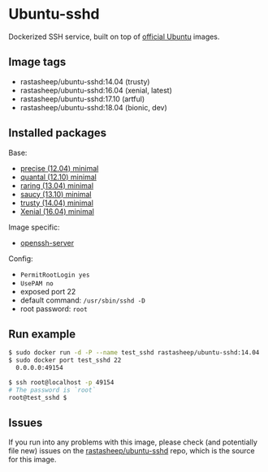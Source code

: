 # Ubuntu-sshd

Dockerized SSH service, built on top of [official Ubuntu](https://registry.hub.docker.com/_/ubuntu/) images.

## Image tags

- rastasheep/ubuntu-sshd:14.04 (trusty)
- rastasheep/ubuntu-sshd:16.04 (xenial, latest)
- rastasheep/ubuntu-sshd:17.10 (artful)
- rastasheep/ubuntu-sshd:18.04 (bionic, dev)

## Installed packages

Base:

- [precise (12.04) minimal](http://packages.ubuntu.com/precise/ubuntu-minimal)
- [quantal (12.10) minimal](http://packages.ubuntu.com/quantal/ubuntu-minimal)
- [raring (13.04) minimal](http://packages.ubuntu.com/raring/ubuntu-minimal)
- [saucy (13.10) minimal](http://packages.ubuntu.com/saucy/ubuntu-minimal)
- [trusty (14.04) minimal](http://packages.ubuntu.com/trusty/ubuntu-minimal)
- [Xenial (16.04) minimal](http://packages.ubuntu.com/xenial/ubuntu-minimal)

Image specific:
- [openssh-server](https://help.ubuntu.com/community/SSH/OpenSSH/Configuring)

Config:

  - `PermitRootLogin yes`
  - `UsePAM no`
  - exposed port 22
  - default command: `/usr/sbin/sshd -D`
  - root password: `root`

## Run example

```bash
$ sudo docker run -d -P --name test_sshd rastasheep/ubuntu-sshd:14.04
$ sudo docker port test_sshd 22
  0.0.0.0:49154

$ ssh root@localhost -p 49154
# The password is `root`
root@test_sshd $
```

## Issues

If you run into any problems with this image, please check (and potentially file new) issues on the [rastasheep/ubuntu-sshd](https://github.com/rastasheep/ubuntu-sshd/issues) repo, which is the source for this image.

